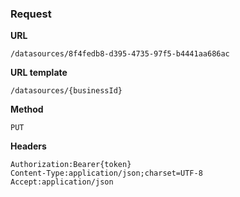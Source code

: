 ### Request

**URL**

`/datasources/8f4fedb8-d395-4735-97f5-b4441aa686ac`

**URL template**

`/datasources/{businessId}`

**Method**

`PUT`

**Headers**

`Authorization:Bearer{token}`  
`Content-Type:application/json;charset=UTF-8`  
`Accept:application/json`  

